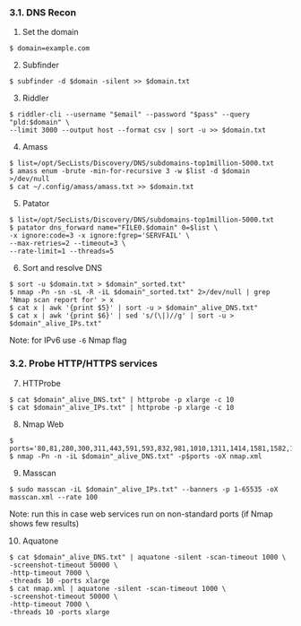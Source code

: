 ### 3.1. DNS Recon

1. Set the domain
```
$ domain=example.com
```

2. Subfinder
```
$ subfinder -d $domain -silent >> $domain.txt
```

3. Riddler
```
$ riddler-cli --username "$email" --password "$pass" --query "pld:$domain" \
--limit 3000 --output host --format csv | sort -u >> $domain.txt
```

4. Amass
```
$ list=/opt/SecLists/Discovery/DNS/subdomains-top1million-5000.txt
$ amass enum -brute -min-for-recursive 3 -w $list -d $domain >/dev/null
$ cat ~/.config/amass/amass.txt >> $domain.txt
```

5. Patator
```
$ list=/opt/SecLists/Discovery/DNS/subdomains-top1million-5000.txt
$ patator dns_forward name="FILE0.$domain" 0=$list \
-x ignore:code=3 -x ignore:fgrep='SERVFAIL' \
--max-retries=2 --timeout=3 \
--rate-limit=1 --threads=5
```

6. Sort and resolve DNS
```
$ sort -u $domain.txt > $domain"_sorted.txt"
$ nmap -Pn -sn -sL -R -iL $domain"_sorted.txt" 2>/dev/null | grep 'Nmap scan report for' > x
$ cat x | awk '{print $5}' | sort -u > $domain"_alive_DNS.txt"
$ cat x | awk '{print $6}' | sed 's/(\|)//g' | sort -u > $domain"_alive_IPs.txt"
```
Note: for IPv6 use `-6` Nmap flag

### 3.2. Probe HTTP/HTTPS services

7. HTTProbe
```
$ cat $domain"_alive_DNS.txt" | httprobe -p xlarge -c 10
$ cat $domain"_alive_IPs.txt" | httprobe -p xlarge -c 10
```

8. Nmap Web
```
$ ports='80,81,280,300,311,443,591,593,832,981,1010,1311,1414,1581,1582,1583,2082,2086,2087,2095,2096,2480,3000,3128,3333,3702,4125,4243,4444,4445,4567,4711,4712,4847,4993,5000,5010,5104,5108,5280,5281,5357,5433,5555,5556,5800,5988,5989,6200,6201,6225,6227,6240,6244,6255,6436,6437,6543,7000,7001,7002,7396,7474,8000,8001,8008,8014,8042,8069,8080,8081,8083,8088,8090,8091,8118,8123,8172,8200,8222,8243,8280,8281,8333,8337,8384,8443,8500,8530,8531,8834,8840,8880,8887,8888,8983,9000,9043,9060,9080,9090,9091,9200,9389,9443,9800,9981,9999,10000,10212,11371,12443,14439,16000,16080,16200,16225,16250,16300,16400,18091,18092,20000,20720,20790,24465,28017,55672'
$ nmap -Pn -n -iL $domain"_alive_DNS.txt" -p$ports -oX nmap.xml
```

9. Masscan
```
$ sudo masscan -iL $domain"_alive_IPs.txt" --banners -p 1-65535 -oX masscan.xml --rate 100
```
Note: run this in case web services run on non-standard ports (if Nmap shows few results)

10. Aquatone
```
$ cat $domain"_alive_DNS.txt" | aquatone -silent -scan-timeout 1000 \
-screenshot-timeout 50000 \
-http-timeout 7000 \
-threads 10 -ports xlarge
$ cat nmap.xml | aquatone -silent -scan-timeout 1000 \
-screenshot-timeout 50000 \
-http-timeout 7000 \
-threads 10 -ports xlarge
```
